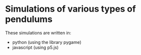 # Simulations of various types of pendulums
These simulations are written in:
- python (using the library pygame)
- javascript (using p5.js)
